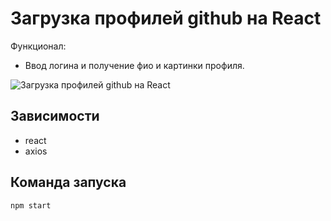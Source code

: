 Загрузка профилей github на React
=============================== 

Функционал: 
- Ввод логина и получение фио и картинки профиля.

![Загрузка профилей github на React](https://firebasestorage.googleapis.com/v0/b/frontend-upload-f3188.appspot.com/o/images%2FGithub.gif?alt=media&token=c8c565d9-efd8-4ca4-88fb-b654a725e2ea "Загрузка профилей github на React")

## Зависимости
- react
- axios

## Команда запуска
`npm start`